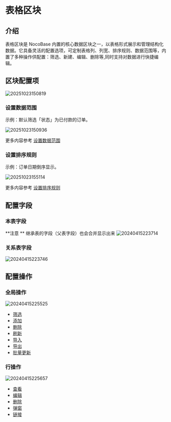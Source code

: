 # 表格区块

## 介绍

表格区块是 NocoBase 内置的核心数据区块之一，以表格形式展示和管理结构化数据。它具备灵活的配置选项，可定制表格列、列宽、排序规则、数据范围等，内置了多种操作供配置：筛选、新建、编辑、删除等,同时支持对数据进行快捷编辑。

## 区块配置项

<!-- ![20251023150305](https://static-docs.nocobase.com/20251023150305.png) -->

![20251023150819](https://static-docs.nocobase.com/20251023150819.png)

<!-- ![20240415215319](https://static-docs.nocobase.com/20240415215319.png) -->

### 设置数据范围

示例：默认筛选「状态」为已付款的订单。

![20251023150936](https://static-docs.nocobase.com/20251023150936.png)

更多内容参考 [设置数据范围](/handbook/ui/blocks/block-settings/data-scope)

### 设置排序规则

示例：订单日期倒序显示。

![20251023155114](https://static-docs.nocobase.com/20251023155114.png)

更多内容参考 [设置排序规则](/handbook/ui/blocks/block-settings/sorting-rule)

## 配置字段

### 本表字段

**注意 ** 继承表的字段（父表字段）也会合并显示出来
![20240415223714](https://static-docs.nocobase.com/20240415223714.png)

### 关系表字段

![20240415223746](https://static-docs.nocobase.com/20240415223746.png)

## 配置操作

### 全局操作

![20240415225525](https://static-docs.nocobase.com/20240415225525.png)

- [筛选](/handbook/ui/actions/types/filter)
- [添加](/handbook/ui/actions/types/add-new)
- [删除](/handbook/ui/actions/types/delete)
- [刷新](/handbook/ui/actions/types/refresh)
- [导入](/handbook/action-import)
- [导出](/handbook/action-export)
- [批量更新](/handbook/action-bulk-update)

### 行操作

![20240415225657](https://static-docs.nocobase.com/20240415225657.png)

- [查看](/handbook/ui/actions/types/view)
- [编辑](/handbook/ui/actions/types/edit)
- [删除](/handbook/ui/actions/types/delete)
- [弹窗](/handbook/ui/actions/types/pop-up)
- [链接](/handbook/ui/actions/types/link)
